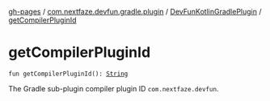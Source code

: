 [gh-pages](../../index.md) / [com.nextfaze.devfun.gradle.plugin](../index.md) / [DevFunKotlinGradlePlugin](index.md) / [getCompilerPluginId](./get-compiler-plugin-id.md)

# getCompilerPluginId

`fun getCompilerPluginId(): `[`String`](https://kotlinlang.org/api/latest/jvm/stdlib/kotlin/-string/index.html)

The Gradle sub-plugin compiler plugin ID `com.nextfaze.devfun`.

